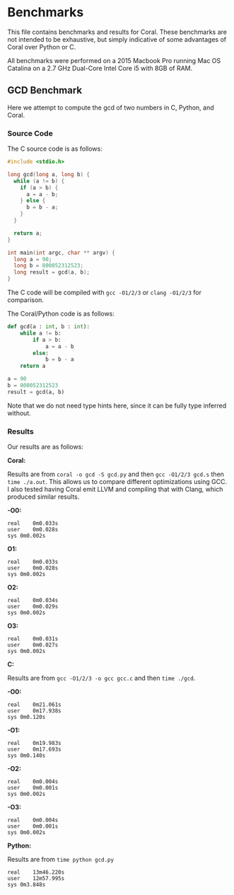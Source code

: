 # Benchmarks

This file contains benchmarks and results for Coral. These benchmarks are not intended
to be exhaustive, but simply indicative of some advantages of Coral over Python or C.

All benchmarks were performed on a 2015 Macbook Pro running Mac OS Catalina on a 2.7 GHz
Dual-Core Intel Core i5 with 8GB of RAM.

## GCD Benchmark

Here we attempt to compute the gcd of two numbers in C, Python, and Coral.

### Source Code

The C source code is as follows:

```c
#include <stdio.h>

long gcd(long a, long b) {
  while (a != b) {
    if (a > b) {
      a = a - b;
    } else {
      b = b - a;
    }
  }

  return a;
}

int main(int argc, char ** argv) {
  long a = 90;
  long b = 800052312523;
  long result = gcd(a, b);
}
```

The C code will be compiled with `gcc -O1/2/3` or `clang -O1/2/3` for comparison.

The Coral/Python code is as follows:

```python
def gcd(a : int, b : int):
    while a != b:
        if a > b:
            a = a - b
        else:
            b = b - a
    return a

a = 90
b = 800052312523
result = gcd(a, b)
```

Note that we do not need type hints here, since it can be fully type inferred without.

### Results

Our results are as follows:

**Coral:**

Results are from `coral -o gcd -S gcd.py` and then `gcc -O1/2/3 gcd.s` then
`time ./a.out`. This allows us to compare different optimizations using GCC. I also
tested having Coral emit LLVM and compiling that with Clang, which produced similar 
results.

**-O0:**

```
real	0m0.033s
user	0m0.028s
sys	0m0.002s
```

**O1:**

```
real	0m0.033s
user	0m0.028s
sys	0m0.002s
```

**O2:**

```
real	0m0.034s
user	0m0.029s
sys	0m0.002s
```

**O3:**

```
real	0m0.031s
user	0m0.027s
sys	0m0.002s
```

**C:**

Results are from `gcc -O1/2/3 -o gcc gcc.c` and then `time ./gcd`.

**-O0:**

```
real	0m21.061s
user	0m17.938s
sys	0m0.120s
```

**-O1:**

```
real	0m19.983s
user	0m17.693s
sys	0m0.140s
```

**-O2:**

```
real	0m0.004s
user	0m0.001s
sys	0m0.002s
```

**-O3:**

```
real	0m0.004s
user	0m0.001s
sys	0m0.002s
```

**Python:**

Results are from `time python gcd.py`

```
real	13m46.220s
user	12m57.995s
sys	0m3.848s
```